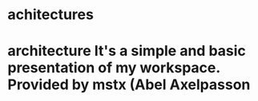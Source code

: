# achitectures
 # architecture It's a simple and basic presentation of my workspace. Provided by mstx (Abel Axelpasson
